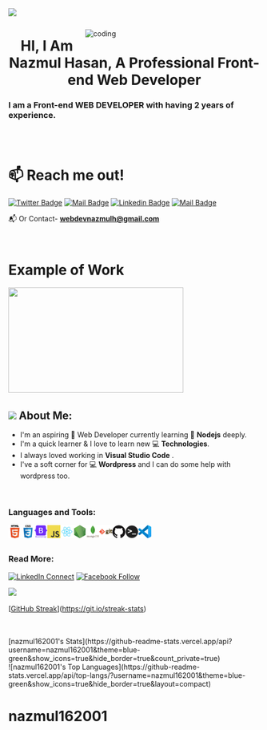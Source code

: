 <div align="left">
  <img src="https://visitor-badge.laobi.icu/badge?page_id=nazmul162001.nazmul162001&"  />
</div>

###

<!-- <div align="right" width="350"> -->
 <img alt="coding" align="right" width="350" src="https://github.com/abhisheknaiidu/abhisheknaiidu/raw/master/code.gif?raw=true">
<!-- </div> -->


<h1 align="center">HI, I Am Nazmul Hasan, A Professional Front-end Web Developer</h1>
<h3 align="left">I am a Front-end WEB DEVELOPER with having 2 years of experience.</h3>

<!-- <img align="right" alt="coding" width="350" src="https://github.com/abhisheknaiidu/abhisheknaiidu/raw/master/code.gif?raw=true"> -->
<br>
<br>

<!-- Reach Me Out  -->

# 📫 Reach me out! 

[![Twitter Badge](https://img.shields.io/badge/-@nazmul-1ca0f1?style=flat&labelColor=1ca0f1&logo=twitter&logoColor=white&link=https://twitter.com/Nazmul162001)](https://twitter.com/Nazmul162001) 
[![Mail Badge](https://img.shields.io/badge/-Coding-e74c3c?style=flat&labelColor=e74c3c&logo=youtube&logoColor=white)](https://www.youtube.com/channel/UCGbrSNkZ-yF0mRYRveLGcxQ) 
[![Linkedin Badge](https://img.shields.io/badge/-Nazmul-0e76a8?style=flat&labelColor=0e76a8&logo=linkedin&logoColor=white)](https://www.linkedin.com/in/webdev-nazmul-h/) [![Mail Badge](https://img.shields.io/badge/-webdevnazmulh@gmail.com-c0392b?style=flat&labelColor=c0392b&logo=gmail&logoColor=white)](mailto:webdevnazmulh@gmail.com)

📬 Or Contact- **webdevnazmulh@gmail.com**
<br>
<!-- Top Technologies -->

<br>

# Example of Work
<img src = "https://github.com/adriantwarog/adriantwarog/raw/master/covid19.gif" width="350" height="210" />

## <img src="https://media.giphy.com/media/WUlplcMpOCEmTGBtBW/giphy.gif" width="40"> **About Me:**

- I'm an aspiring 🔭️ Web Developer currently learning 🌱 **Nodejs** deeply.
- I'm a quick learner & I love to learn new 💻 **Technologies**.
- I always loved working in **Visual Studio Code** .
- I've a soft corner for 💻 **Wordpress** and I can do some help with wordpress too.

</br>

<!-- ### Connect with Me:



[<img src='https://cdn.jsdelivr.net/npm/simple-icons@3.0.1/icons/github.svg' alt='github' height='40'>](https://github.com/https://github.com/nazmul162001)  [<img src='https://cdn.jsdelivr.net/npm/simple-icons@3.0.1/icons/linkedin.svg' alt='linkedin' height='40'>](https://www.linkedin.com/in/https://www.linkedin.com/in/webdev-nazmul-h//)  [<img src='https://cdn.jsdelivr.net/npm/simple-icons@3.0.1/icons/facebook.svg' alt='facebook' height='40'>](https://www.facebook.com/https://www.facebook.com/Nazmul1140)  [<img src='https://cdn.jsdelivr.net/npm/simple-icons@3.0.1/icons/instagram.svg' alt='instagram' height='40'>](https://www.instagram.com/https://www.instagram.com/next_level_coding//)  [<img src='https://cdn.jsdelivr.net/npm/simple-icons@3.0.1/icons/twitter.svg' alt='twitter' height='40'>](https://twitter.com/https://twitter.com/Nazmul162001)  


<br /> -->

### Languages and Tools:

<img align="left" alt="HTML5" width="26px" src="https://raw.githubusercontent.com/github/explore/80688e429a7d4ef2fca1e82350fe8e3517d3494d/topics/html/html.png" />
<img align="left" alt="CSS3" width="26px" src="https://raw.githubusercontent.com/github/explore/80688e429a7d4ef2fca1e82350fe8e3517d3494d/topics/css/css.png" />
<img align="left" src="https://raw.githubusercontent.com/devicons/devicon/master/icons/bootstrap/bootstrap-plain-wordmark.svg" alt="bootstrap" width="26px" style="max-width:100%;">
<img align="left" alt="JavaScript" width="26px" src="https://raw.githubusercontent.com/github/explore/80688e429a7d4ef2fca1e82350fe8e3517d3494d/topics/javascript/javascript.png" />
<img align="left" alt="React" width="26px" src="https://raw.githubusercontent.com/github/explore/80688e429a7d4ef2fca1e82350fe8e3517d3494d/topics/react/react.png" />
<img align="left" alt="Node.js" width="26px" src="https://raw.githubusercontent.com/github/explore/80688e429a7d4ef2fca1e82350fe8e3517d3494d/topics/nodejs/nodejs.png" />
<img align="left" src="https://raw.githubusercontent.com/devicons/devicon/master/icons/mongodb/mongodb-original-wordmark.svg" alt="mongodb" width="26px" style="max-width:100%;">
<img align="left" alt="Git" width="26px" src="https://raw.githubusercontent.com/github/explore/80688e429a7d4ef2fca1e82350fe8e3517d3494d/topics/git/git.png" />
<img align="left" alt="GitHub" width="26px" src="https://raw.githubusercontent.com/github/explore/78df643247d429f6cc873026c0622819ad797942/topics/github/github.png" />
<img align="left" alt="Terminal" width="26px" src="https://raw.githubusercontent.com/github/explore/80688e429a7d4ef2fca1e82350fe8e3517d3494d/topics/terminal/terminal.png" />
<img align="left" alt="Visual Studio Code" width="26px" src="https://raw.githubusercontent.com/github/explore/80688e429a7d4ef2fca1e82350fe8e3517d3494d/topics/visual-studio-code/visual-studio-code.png" />

<br />
<br />

### Read More:

[![LinkedIn Connect](https://img.shields.io/badge/%20-Connect-black?color=14171A&labelColor=212121&logo=linkedin&logoColor=ffffff)](https://www.linkedin.com/in/webdev-nazmul-h/)
[![Facebook Follow](https://img.shields.io/badge/%20-Follow-black?color=14171A&labelColor=1976d2&logo=facebook&logoColor=ffffff)](https://www.facebook.com/Nazmul1140)


<img src="https://media.giphy.com/media/ZCN6F3FAkwsyOGU2RS/giphy.gif" width="40"> 


[facebook]: https://www.facebook.com/Nazmul1140
[github]: https://github.com/nazmul162001
[linkedin]: https://www.linkedin.com/in/webdev-nazmul-h/

<!-- [![Top Langs](https://github-readme-stats.vercel.app/api/top-langs/?username=nazmul162001&langs_count=8)](https://github.com/nazmul162001/github-readme-stats) -->

<br>

[[GitHub Streak](http://github-readme-streak-stats.herokuapp.com?user=nazmul162001&theme=github-dark&date_format=M%20j%5B%2C%20Y%5D&fire=DD00C2)](https://git.io/streak-stats)



<br />
<br />
[nazmul162001's Stats](https://github-readme-stats.vercel.app/api?username=nazmul162001&theme=blue-green&show_icons=true&hide_border=true&count_private=true)

<br />
![nazmul162001's Top Languages](https://github-readme-stats.vercel.app/api/top-langs/?username=nazmul162001&theme=blue-green&show_icons=true&hide_border=true&layout=compact)

<br />




# nazmul162001

